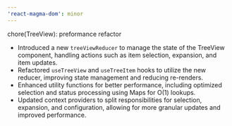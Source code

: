 ```yaml
---
'react-magma-dom': minor
---
```


chore(TreeView): preformance refactor

- Introduced a new `treeViewReducer` to manage the state of the TreeView component, handling actions such as item selection, expansion, and item updates.
- Refactored `useTreeView` and `useTreeItem` hooks to utilize the new reducer, improving state management and reducing re-renders.
- Enhanced utility functions for better performance, including optimized selection and status processing using Maps for O(1) lookups.
- Updated context providers to split responsibilities for selection, expansion, and configuration, allowing for more granular updates and improved performance.
